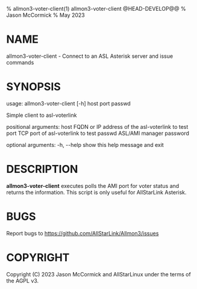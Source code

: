 % allmon3-voter-client(1) allmon3-voter-client @HEAD-DEVELOP@@
% Jason McCormick
% May 2023

# NAME
allmon3-voter-client - Connect to an ASL Asterisk server and issue commands

# SYNOPSIS
usage: allmon3-voter-client [-h] host port passwd 

Simple client to asl-voterlink

positional arguments:
  host        FQDN or IP address of the asl-voterlink to test
  port        TCP port of asl-voterlink to test
  passwd      ASL/AMI manager password

optional arguments:
  -h, \-\-help  show this help message and exit

# DESCRIPTION
**allmon3-voter-client** executes polls the
AMI port for voter status and returns the
information. This script is only useful for
AllStarLink Asterisk.

# BUGS
Report bugs to https://github.com/AllStarLink/Allmon3/issues

# COPYRIGHT
Copyright (C) 2023 Jason McCormick and AllStarLinux
under the terms of the AGPL v3.


